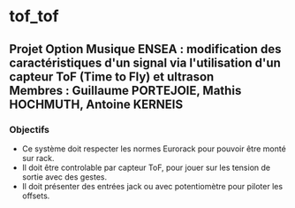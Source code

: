 # tof_tof

Projet Option Musique ENSEA : modification des caractéristiques d'un signal via l'utilisation d'un capteur ToF (Time to Fly) et ultrason  
Membres : Guillaume PORTEJOIE, Mathis HOCHMUTH, Antoine KERNEIS
---------------
### Objectifs

* Ce système doit respecter les normes Eurorack pour pouvoir être monté sur rack. 
* Il doit être controlable par capteur ToF, pour jouer sur les tension de sortie avec des gestes.
* Il doit présenter des entrées jack ou avec potentiomètre pour piloter les offsets.

